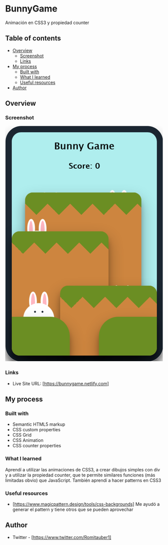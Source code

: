 # BunnyGame
Animación en CSS3 y propiedad counter 

## Table of contents

- [Overview](#overview)
  - [Screenshot](#screenshot)
  - [Links](#links)
- [My process](#my-process)
  - [Built with](#built-with)
  - [What I learned](#what-i-learned)
  - [Useful resources](#useful-resources)
- [Author](#author)



## Overview

### Screenshot

![](./Screenshot.png)

### Links

- Live Site URL: [https://bunnygame.netlify.com]

## My process

### Built with

- Semantic HTML5 markup
- CSS custom properties
- CSS Grid
- CSS Animation
- CSS counter properties


### What I learned

Aprendí a utilizar las animaciones de CSS3, a crear dibujos simples con div y a utilizar la propiedad counter, que te permite similares funciones (más limitadas obvio) que JavaScript. 
También aprendí a hacer patterns en CSS3

### Useful resources

- [https://www.magicpattern.design/tools/css-backgrounds] Me ayudó a generar el pattern y tiene otros que se pueden aprovechar

## Author

- Twitter - [https://www.twitter.com/Romitauber1]


